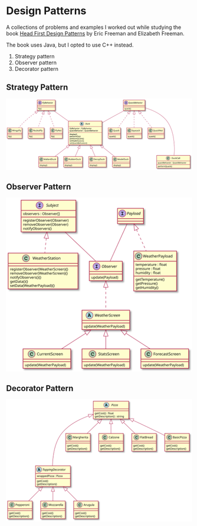 # Design Patterns

A collections of problems and examples I worked out while studying the book [Head First Design Patterns](http://shop.oreilly.com/product/9780596007126) by Eric Freeman and Elizabeth Freeman.

The book uses Java, but I opted to use C++ instead.

1. Strategy pattern
2. Observer pattern
3. Decorator pattern


## Strategy Pattern
![Strategy UML](01_strategy_pattern/uml.svg)


## Observer Pattern
![Observer UML](02_observer_pattern/uml.svg)

## Decorator Pattern
![Decorator UML](03_decorator_pattern/uml.svg)

